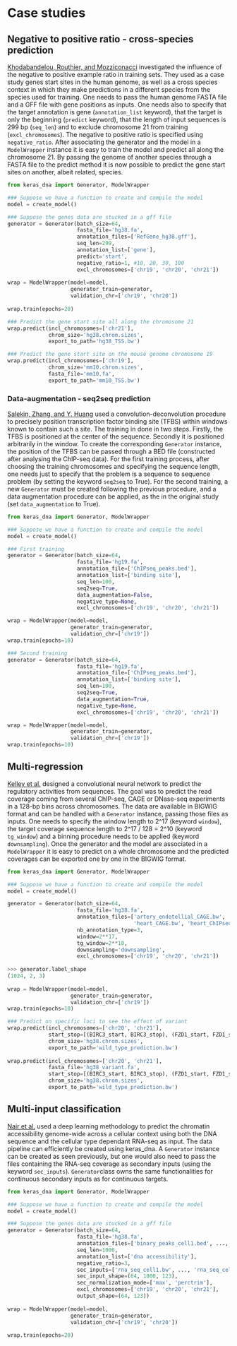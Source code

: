 # Case studies


## Negative to positive ratio - cross-species prediction

[Khodabandelou, Routhier, and Mozziconacci](https://peerj.com/articles/cs-278/?utm_source=TrendMD&utm_campaign=PeerJ_TrendMD_0&utm_medium=TrendMD) investigated the influence of the negative to positive example ratio in training sets. They used as a case study genes start sites in the human genome, as well as a cross species context in which they make predictions in a different species from the species used for training.
One needs to pass the human genome FASTA file and a GFF file with gene positions as inputs.
One needs also to specify that the target annotation is gene (`annotation_list` keyword), that the target is only the beginning (`predict` keyword),
that the length of input sequences is 299 bp (`seq_len`) and to exclude chromosome 21 from training (`excl_chromosomes`).
The negative to positive ratio is specified using `negative_ratio`.
After associating the generator and the model in a `ModelWrapper` instance it is easy to train the model  and predict all along the chromosome 21.
By passing the genome of another species through a FASTA file to the predict method it is now possible to predict the gene start sites on another, albeit related, species.

```python
from keras_dna import Generator, ModelWrapper

### Suppose we have a function to create and compile the model
model = create_model()

### Suppose the genes data are stucked in a gff file
generator = Generator(batch_size=64,
                      fasta_file='hg38.fa',
                      annotation_files=['RefGene_hg38.gff'],
                      seq_len=299,
                      annotation_list=['gene'],
                      predict='start',
                      negative_ratio=1, #10, 20, 30, 100
                      excl_chromosomes=['chr19', 'chr20', 'chr21'])
                      
wrap = ModelWrapper(model=model,
                    generator_train=generator,
                    validation_chr=['chr19', 'chr20'])
                    
wrap.train(epochs=20)

### Predict the gene start site all along the chromosome 21
wrap.predict(incl_chromosomes=['chr21'],
             chrom_size='hg38.chrom.sizes',
             export_to_path='hg38_TSS.bw')

### Predict the gene start site on the mouse genome chromosome 19
wrap.predict(incl_chromosomes=['chr19'],
             chrom_size='mm10.chrom.sizes',
             fasta_file='mm10.fa',
             export_to_path='mm10_TSS.bw')
```


### Data-augmentation - seq2seq prediction
[Salekin,  Zhang,  and  Y.  Huang](https://academic.oup.com/bioinformatics/article/34/20/3446/4994793)  used a convolution-deconvolution procedure to precisely position transcription factor binding site (TFBS) within windows known to contain such a site.
The training in done in two steps. Firstly, the TFBS is positioned at the center of the sequence.
Secondly it is positioned arbitrarily in the window. To create the corresponding `Generator` instance, the position of the TFBS can be passed through a BED file (constructed after analysing the ChIP-seq data).
For the first training process, after choosing the training chromosomes and specifying the sequence length, one needs just to specify that the problem is a sequence to sequence problem (by setting the keyword `seq2seq` to True).
For the second training, a new `Generator` must be created following the previous procedure, and a data augmentation procedure can be applied, as the in the original study (set `data_augmentation` to True).

```python
from keras_dna import Generator, ModelWrapper

### Suppose we have a function to create and compile the model
model = create_model()

### First training
generator = Generator(batch_size=64,
                      fasta_file='hg19.fa',
                      annotation_file=['ChIPseq_peaks.bed'],
                      annotation_list=['binding site'],
                      seq_len=100,
                      seq2seq=True,
                      data_augmentation=False,
                      negative_type=None,
                      excl_chromosomes=['chr19', 'chr20', 'chr21'])

wrap = ModelWrapper(model=model,
                    generator_train=generator,
                    validation_chr=['chr19'])
wrap.train(epochs=10)

### Second training
generator = Generator(batch_size=64,
                      fasta_file='hg19.fa',
                      annotation_file=['ChIPseq_peaks.bed'],
                      annotation_list=['binding site'],
                      seq_len=100,
                      seq2seq=True,
                      data_augmentation=True,
                      negative_type=None,
                      excl_chromosomes=['chr19', 'chr20', 'chr21'])

wrap = ModelWrapper(model=model,
                    generator_train=generator,
                    validation_chr=['chr19'])
wrap.train(epochs=10)
```

## Multi-regression

[Kelley et al.](https://genome.cshlp.org/content/28/5/739.short) designed a convolutional neural network to predict the regulatory activities from sequences.
The goal was to predict the read coverage coming from several ChIP-seq, CAGE or DNase-seq experiments in a 128-bp bins across chromosomes.
The data are available in BIGWIG format and can be handled with a `Generator` instance, passing those files as inputs. 
One needs to specify the window length to 2^17 (keyword `window`), the target coverage sequence length to 2^17 / 128 = 2^10 (keyword `tg_window`) and a binning procedure needs to be applied (keyword `downsampling`).
Once the generator and the model are associated in a `ModelWrapper` it is easy to predict on a whole chromosome and the predicted coverages can be exported one by one in the BIGWIG format.

```python
from keras_dna import Generator, ModelWrapper

### Suppose we have a function to create and compile the model
model = create_model()

generator = Generator(batch_size=64,
                      fasta_file='hg38.fa',
                      annotation_files=['artery_endotellial_CAGE.bw', 'artery_endotellial_ChIPseq.bw', 'artery_endotellial_DNase.bw',
                                        'heart_CAGE.bw', 'heart_ChIPseq.bw', 'heart_DNase.bw'],
                      nb_annotation_type=3,
                      window=2**17,
                      tg_window=2**10,
                      downsampling='downsampling',
                      excl_chromosomes=['chr19', 'chr20', 'chr21'])
                      
>>> generator.label_shape
(1024, 2, 3)
 
wrap = ModelWrapper(model=model,
                    generator_train=generator,
                    validation_chr=['chr19'])
wrap.train(epochs=10)

### Predict on specific loci to see the effect of variant
wrap.predict(incl_chromosomes=['chr20', 'chr21'],
             start_stop=[(BIRC3_start, BIRC3_stop), (FZD1_start, FZD1_stop)]
             chrom_size='hg38.chrom.sizes',
             export_to_path='wild_type_prediction.bw')
             
wrap.predict(incl_chromosomes=['chr20', 'chr21'],
             fasta_file='hg38_variant.fa',
             start_stop=[(BIRC3_start, BIRC3_stop), (FZD1_start, FZD1_stop)]
             chrom_size='hg38.chrom.sizes',
             export_to_path='wild_type_prediction.bw')

```

## Multi-input classification

[Nair et al.](https://academic.oup.com/bioinformatics/article/35/14/i108/5529138) used a deep learning methodology to predict the chromatin accessibility genome-wide across a cellular context using both the DNA sequence and the cellular type dependant RNA-seq as input.
The data pipeline can efficiently be created using keras_dna. A `Generator` instance can be created as seen previously, but one would also need to pass the files containing the RNA-seq coverage as secondary inputs (using the keyword `sec_inputs`).
`Generator`class owns the same functionalities for continuous secondary inputs as for continuous targets.

```python
from keras_dna import Generator, ModelWrapper

### Suppose we have a function to create and compile the model
model = create_model()

### Suppose the genes data are stucked in a gff file
generator = Generator(batch_size=64,
                      fasta_file='hg38.fa',
                      annotation_files=['binary_peaks_cell1.bed', ..., 'binary_peaks_cell123.bed'],
                      seq_len=1000,
                      annotation_list=['dna accessibility'],
                      negative_ratio=3,
                      sec_inputs=['rna_seq_cell1.bw', ..., 'rna_seq_cell123.bw'],
                      sec_input_shape=(64, 1000, 123),
                      sec_normalization_mode=['max', 'perctrim'],
                      excl_chromosomes=['chr19', 'chr20', 'chr21'],
                      output_shape=(64, 123))
                      
wrap = ModelWrapper(model=model,
                    generator_train=generator,
                    validation_chr=['chr19', 'chr20'])
                    
wrap.train(epochs=20)
```






